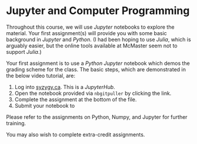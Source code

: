 # Jupyter and Computer Programming
Throughout this course, we will use *Jupyter* notebooks to explore the material. Your first assignment(s) will provide you with some basic background in *Jupyter* and *Python*. (I had been hoping to use *Julia*, which is arguably easier, but the online tools available at McMaster seem not to support *Julia*.)

Your first assignment is to use a *Python* *Jupyter* notebook which demos the grading scheme for the class. The basic steps, which are demonstrated in the below video tutorial, are:
1. Log into [syzygy.ca](https://mcmaster.syzygy.ca/). This is a *JupyterHub*.
2. Open the notebook provided via `nbgitpuller` by clicking the link.
3. Complete the assignment at the bottom of the file.
4. Submit your notebook to  

Please refer to the assignments on Python, Numpy, and Jupyter for further training. 

You may also wish to complete extra-credit assignments.

